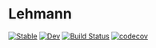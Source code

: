 # Lehmann

[![Stable](https://img.shields.io/badge/docs-stable-blue.svg)](https://quantumstatistics.github.io/Lehmann.jl/stable)
[![Dev](https://img.shields.io/badge/docs-dev-blue.svg)](https://quantumstatistics.github.io/Lehmann.jl/dev)
[![Build Status](https://github.com/kunyuan/Lehmann.jl/workflows/CI/badge.svg)](https://github.com/quantumstatistics/Lehmann.jl/actions)
[![codecov](https://codecov.io/gh/quantumstatistics/Lehmann.jl/branch/main/graph/badge.svg?token=Uia7j4DnR9)](https://codecov.io/gh/quantumstatistics/Lehmann.jl)
<!-- [![Coverage](https://codecov.io/gh/kunyuan/Lehmann.jl/branch/master/graph/badge.svg)](https://codecov.io/gh/kunyuan/Lehmann.jl) -->
